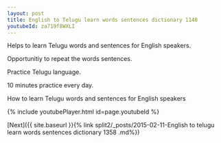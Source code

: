 ```yaml
---
layout: post
title: English to Telugu learn words sentences dictionary 1148 
youtubeId: za719f8WXLI
---
```

 
 
Helps to learn Telugu words and sentences for English speakers.

Opportunitiy to repeat the words sentences. 

Practice Telugu language. 
 
10 minutes practice every day. 
 
How to learn Telugu words and sentences for English speakers 
 
{% include youtubePlayer.html id=page.youtubeId %}
 
 
[Next]({{ site.baseurl }}{% link  split2/_posts/2015-02-11-English to telugu learn words sentences dictionary 1358 .md%})
 
